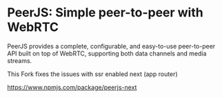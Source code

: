 # PeerJS: Simple peer-to-peer with WebRTC
PeerJS provides a complete, configurable, and easy-to-use peer-to-peer API built on top of WebRTC, supporting both data channels and media streams.

This Fork fixes the issues with ssr enabled next (app router)

https://www.npmjs.com/package/peerjs-next
